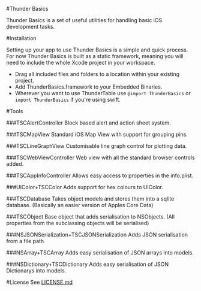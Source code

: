 #Thunder Basics

Thunder Basics is a set of useful utilities for handling basic iOS development tasks.

#Installation

Setting up your app to use Thunder Basics is a simple and quick process. For now Thunder Basics is built as a static framework, meaning you will need to include the whole Xcode project in your workspace.

+ Drag all included files and folders to a location within your existing project.
+ Add ThunderBasics.framework to your Embedded Binaries.
+ Wherever you want to use ThunderTable use `@import ThunderBasics` or `import ThunderBasics` if you're using swift.

#Tools

###TSCAlertController
Block based alert and action sheet system.

###TSCMapView
Standard iOS Map View with support for grouping pins.

###TSCLineGraphView
Customisable line graph control for plotting data.

###TSCWebViewController
Web view with all the standard browser controls added.

###TSCAppInfoController
Allows easy access to properties in the info.plist.

###UIColor+TSCColor
Adds support for hex colours to UIColor.

###TSCDatabase
Takes object models and stores them into a sqlite database. (Basically an easier version of Apples Core Data)

###TSCObject
Base object that adds serialisation to NSObjects. (All properties from the subclassing objects will be serialised)

###NSJSONSerialization+TSCJSONSerialization
Adds JSON serialisation from a file path

###NSArray+TSCArray
Adds easy serialisation of JSON arrays into models.

###NSDictionary+TSCDictionary
Adds easy serialisation of JSON Dictionarys into models.

#License
See [LICENSE.md](LICENSE.md)